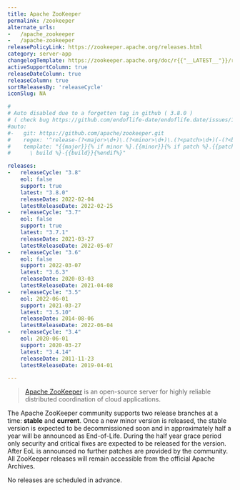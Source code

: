 ```yaml
---
title: Apache ZooKeeper
permalink: /zookeeper
alternate_urls:
-   /apache_zookeeper
-   /apache-zookeeper
releasePolicyLink: https://zookeeper.apache.org/releases.html
category: server-app
changelogTemplate: https://zookeeper.apache.org/doc/r{{"__LATEST__"}}/releasenotes.html
activeSupportColumn: true
releaseDateColumn: true
releaseColumn: true
sortReleasesBy: 'releaseCycle'
iconSlug: NA

#
# Auto disabled due to a forgetten tag in github ( 3.8.0 )
# ( check bug https://github.com/endoflife-date/endoflife.date/issues/1446 )
#auto:
#-   git: https://github.com/apache/zookeeper.git
#    regex: '^release-(?<major>\d+)\.(?<minor>\d+)\.(?<patch>\d+)(-(?<build>\d+))?$'
#    template: "{{major}}{% if minor %}.{{minor}}{% if patch %}.{{patch}}{%endif%}{%endif%}{%if\
#      \ build %}-{{build}}{%endif%}"

releases:
-   releaseCycle: "3.8"
    eol: false
    support: true
    latest: "3.8.0"
    releaseDate: 2022-02-04
    latestReleaseDate: 2022-02-25
-   releaseCycle: "3.7"
    eol: false
    support: true
    latest: "3.7.1"
    releaseDate: 2021-03-27
    latestReleaseDate: 2022-05-07
-   releaseCycle: "3.6"
    eol: false
    support: 2022-03-07
    latest: "3.6.3"
    releaseDate: 2020-03-03
    latestReleaseDate: 2021-04-08
-   releaseCycle: "3.5"
    eol: 2022-06-01
    support: 2021-03-27
    latest: "3.5.10"
    releaseDate: 2014-08-06
    latestReleaseDate: 2022-06-04
-   releaseCycle: "3.4"
    eol: 2020-06-01
    support: 2020-03-27
    latest: "3.4.14"
    releaseDate: 2011-11-23
    latestReleaseDate: 2019-04-01

---
```


> [Apache ZooKeeper](https://zookeeper.apache.org/) is an open-source server for highly reliable distributed coordination of cloud applications.

The Apache ZooKeeper community supports two release branches at a time: **stable** and **current**. Once a new minor version is released, the stable version is expected to be decommissioned soon and in approximately half a year will be announced as End-of-Life. During the half year grace period only security and critical fixes are expected to be released for the version. After EoL is announced no further patches are provided by the community. All ZooKeeper releases will remain accessible from the official Apache Archives.

No releases are scheduled in advance.
